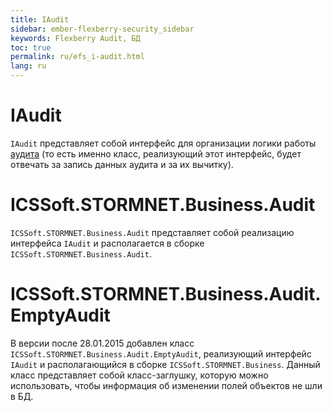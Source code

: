 ```yaml
---
title: IAudit
sidebar: ember-flexberry-security_sidebar
keywords: Flexberry Audit, БД
toc: true
permalink: ru/efs_i-audit.html
lang: ru
---
```


# IAudit
`IAudit` представляет собой интерфейс для организации логики работы [аудита](fa_audit-web.html) (то есть именно класс, реализующий этот интерфейс, будет отвечать за запись данных аудита и за их вычитку).

# ICSSoft.STORMNET.Business.Audit
`ICSSoft.STORMNET.Business.Audit` представляет собой реализацию интерфейса `IAudit` и располагается в сборке `ICSSoft.STORMNET.Business.Audit`. 

# ICSSoft.STORMNET.Business.Audit.EmptyAudit
В версии после 28.01.2015 добавлен класс `ICSSoft.STORMNET.Business.Audit.EmptyAudit`, реализующий интерфейс `IAudit` и располагающийся в сборке `ICSSoft.STORMNET.Business`. Данный класс представляет собой класс-заглушку, которую можно использовать, чтобы информация об изменении полей объектов не шли в БД.
